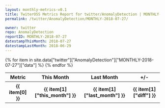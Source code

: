 ```yaml
---
layout: monthly-metrics-v0.1
title: TwiterOSS Metrics Report for twitter/AnomalyDetection | MONTHLY-2018-07-27 | 2018-07-27
permalink: /twitter/AnomalyDetection/MONTHLY-2018-07-27/

owner: twitter
repo: AnomalyDetection
reportID: MONTHLY-2018-07-27
datestampThisMonth: 2018-07-27
datestampLastMonth: 2018-06-29
---
```


<table style="width: 100%">
    <tr>
        <th>Metric</th>
        <th>This Month</th>
        <th>Last Month</th>
        <th>+/-</th>
    </tr>
    {% for item in site.data["twitter"]["AnomalyDetection"]["MONTHLY-2018-07-27"]["data"] %}
    <tr>
        <th>{{ item[0] }}</th>
        <th>{{ item[1]["this_month"] }}</th>
        <th>{{ item[1]["last_month"] }}</th>
        <th>{{ item[1]["diff"] }}</th>
    </tr>
    {% endfor %}
</table>

